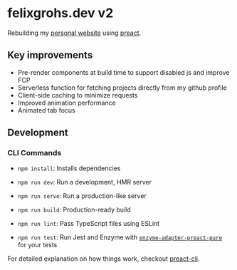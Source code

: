# felixgrohs.dev v2

Rebuilding my [personal website](https://github.com/felixgro/felixgrohs.dev) using [preact](https://preactjs.com/).

## Key improvements
- Pre-render components at build time to support disabled js and improve FCP
- Serverless function for fetching projects directly from my github profile
- Client-side caching to minimize requests
- Improved animation performance
- Animated tab focus

## Development

### CLI Commands
*   `npm install`: Installs dependencies

*   `npm run dev`: Run a development, HMR server

*   `npm run serve`: Run a production-like server

*   `npm run build`: Production-ready build

*   `npm run lint`: Pass TypeScript files using ESLint

*   `npm run test`: Run Jest and Enzyme with
    [`enzyme-adapter-preact-pure`](https://github.com/preactjs/enzyme-adapter-preact-pure) for
    your tests

For detailed explanation on how things work, checkout [preact-cli](https://github.com/developit/preact-cli/blob/master/README.md).
